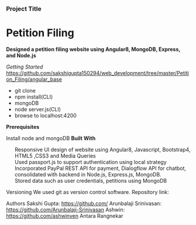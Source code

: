 
<h3>Project Title<h3>
<h1>Petition Filing</h1> 
<b>Designed a petition filing website using Angular8, MongoDB, Express, and Node.js</b><br/>

<i>Getting Started</i> https://github.com/sakshigupta150294/web_development/tree/master/Petition_Filing/angular_base
<ul>
<li>git clone</li>
<li>npm install(CLI)</li>
<li>mongoDB</li>
<li>node server.js(CLI)</li>
<li>browse to localhost:4200</li>
</ul>
<b>Prerequisites</b>

Install node and mongoDB
<b>Built With</b>
<ul style="list-style-type:none">
<li >Responsive UI design of website using Angular8, Javascript, Bootstrap4, HTML5 ,CSS3 and Media Queries</li>
<li>Used passport.js to support authentication using local strategy</li>
<li style="list-style-type:none" id="functionalities">Incorporated PayPal REST API for payment, Dialogflow API for chatbot, consolidated with backend in Node.js, Express.js, MongoDB.</li> 
<li style="list-style-type:none" id="functionalities">Stored data such as user credentials, petitions using MongoDB</li>
</ul>
Versioning
We used git as version control software.
Repository link: 

Authors
Sakshi Gupta: https://github.com/
Arunbalaji Srinivasan: https://github.com/Arunbalaji-Srinivasan
Ashwin: https://github.com/ashwinven
Antara Rangnekar 
